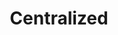 ---
title: Centralized
defn: |-
    A good scheduler operates in a distributed fashion, where
    the threads implementing the scheduler cooperate to load-balance the computation.
    Provably good online, distributed schedulers exist, but analyzing them is complicated. 
    To keep the analysis simple, one may consider an online *centralized*
    scheduler that knows the global state of the computation at any moment.
---